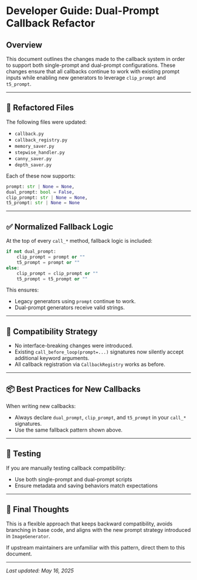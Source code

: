 # Developer Guide: Dual-Prompt Callback Refactor

## Overview
This document outlines the changes made to the callback system in order to support both single-prompt and dual-prompt configurations. These changes ensure that all callbacks continue to work with existing prompt inputs while enabling new generators to leverage `clip_prompt` and `t5_prompt`.

---

## 🔧 Refactored Files
The following files were updated:

- `callback.py`
- `callback_registry.py`
- `memory_saver.py`
- `stepwise_handler.py`
- `canny_saver.py`
- `depth_saver.py`

Each of these now supports:
```python
prompt: str | None = None,
dual_prompt: bool = False,
clip_prompt: str | None = None,
t5_prompt: str | None = None
```

---

## ✅ Normalized Fallback Logic
At the top of every `call_*` method, fallback logic is included:

```python
if not dual_prompt:
    clip_prompt = prompt or ""
    t5_prompt = prompt or ""
else:
    clip_prompt = clip_prompt or ""
    t5_prompt = t5_prompt or ""
```

This ensures:
- Legacy generators using `prompt` continue to work.
- Dual-prompt generators receive valid strings.

---

## 🔌 Compatibility Strategy
- No interface-breaking changes were introduced.
- Existing `call_before_loop(prompt=...)` signatures now silently accept additional keyword arguments.
- All callback registration via `CallbackRegistry` works as before.

---

## 📦 Best Practices for New Callbacks
When writing new callbacks:
- Always declare `dual_prompt`, `clip_prompt`, and `t5_prompt` in your `call_*` signatures.
- Use the same fallback pattern shown above.

---

## 🧪 Testing
If you are manually testing callback compatibility:
- Use both single-prompt and dual-prompt scripts
- Ensure metadata and saving behaviors match expectations

---

## 🧠 Final Thoughts
This is a flexible approach that keeps backward compatibility, avoids branching in base code, and aligns with the new prompt strategy introduced in `ImageGenerator`.

If upstream maintainers are unfamiliar with this pattern, direct them to this document.

---

*Last updated: May 16, 2025*
